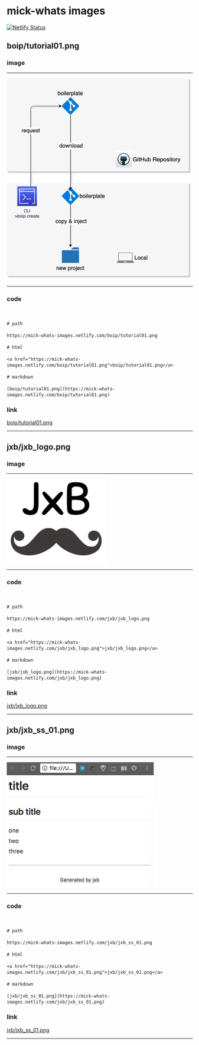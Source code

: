 # mick-whats images

  [![Netlify Status](https://api.netlify.com/api/v1/badges/71321e3e-3db9-4b91-9dc3-16cfc4c137f7/deploy-status)](https://app.netlify.com/sites/sad-nobel-60023c/deploys)


  ## boip/tutorial01.png

### image

---

![_path](boip/tutorial01.png)

---

### code

```


# path

https://mick-whats-images.netlify.com/boip/tutorial01.png

# html

<a href="https://mick-whats-images.netlify.com/boip/tutorial01.png">boip/tutorial01.png</a>

# markdown

[boip/tutorial01.png](https://mick-whats-images.netlify.com/boip/tutorial01.png)

```

### link

[boip/tutorial01.png](https://mick-whats-images.netlify.com/boip/tutorial01.png)

---

## jxb/jxb_logo.png

### image

---

![_path](jxb/jxb_logo.png)

---

### code

```


# path

https://mick-whats-images.netlify.com/jxb/jxb_logo.png

# html

<a href="https://mick-whats-images.netlify.com/jxb/jxb_logo.png">jxb/jxb_logo.png</a>

# markdown

[jxb/jxb_logo.png](https://mick-whats-images.netlify.com/jxb/jxb_logo.png)

```

### link

[jxb/jxb_logo.png](https://mick-whats-images.netlify.com/jxb/jxb_logo.png)

---

## jxb/jxb_ss_01.png

### image

---

![_path](jxb/jxb_ss_01.png)

---

### code

```


# path

https://mick-whats-images.netlify.com/jxb/jxb_ss_01.png

# html

<a href="https://mick-whats-images.netlify.com/jxb/jxb_ss_01.png">jxb/jxb_ss_01.png</a>

# markdown

[jxb/jxb_ss_01.png](https://mick-whats-images.netlify.com/jxb/jxb_ss_01.png)

```

### link

[jxb/jxb_ss_01.png](https://mick-whats-images.netlify.com/jxb/jxb_ss_01.png)

---

